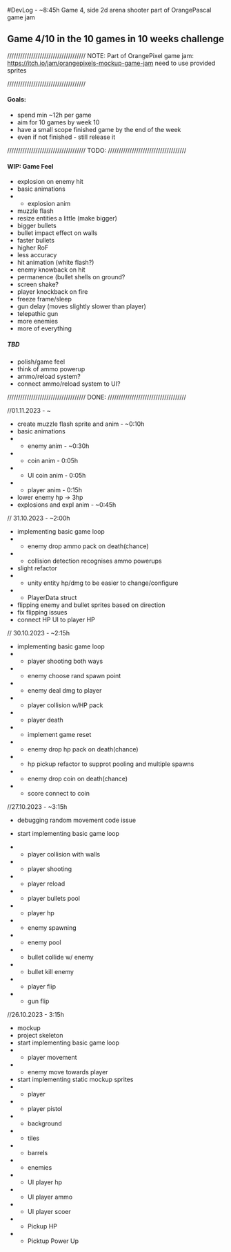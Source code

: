 #DevLog - ~8:45h
Game 4, side 2d arena shooter part of OrangePascal game jam

## Game 4/10 in the 10 games in 10 weeks challenge
////////////////////////////////////
              NOTE:
Part of OrangePixel game jam: https://itch.io/jam/orangepixels-mockup-game-jam
need to use provided sprites

////////////////////////////////////
#### Goals:
- spend min ~12h per game
- aim for 10 games by week 10 
- have a small scope finished game by the end of the week
- even if not finished - still release it

////////////////////////////////////
              TODO:
////////////////////////////////////

#### WIP: Game Feel
- explosion on enemy hit
- basic animations
- - explosion anim
- muzzle flash
- resize entities a little (make bigger)
- bigger bullets
- bullet impact effect on walls
- faster bullets
- higher RoF
- less accuracy
- hit animation (white flash?)
- enemy knowback on hit
- permanence (bullet shells on ground?
- screen shake?
- player knockback on fire
- freeze frame/sleep
- gun delay (moves slightly slower than player)
- telepathic gun
- more enemies
- more of everything


##### TBD
- polish/game feel
- think of ammo powerup
- ammo/reload system?
- connect ammo/reload system to UI?

////////////////////////////////////
              DONE:
////////////////////////////////////

//01.11.2023 - ~
- create muzzle flash sprite and anim - ~0:10h
- basic animations
- - enemy anim - ~0:30h
- - coin anim   - 0:05h
- - UI coin anim - 0:05h
- - player anim - 0:15h
- lower enemy hp -> 3hp
- explosions and expl anim - ~0:45h

// 31.10.2023 - ~2:00h 
- implementing basic game loop
- - enemy drop ammo pack on death(chance)
- - collision detection recognises ammo powerups
- slight refactor
- - unity entity hp/dmg to be easier to change/configure
- - PlayerData struct
- flipping enemy and bullet sprites based on direction
- fix flipping issues
- connect HP UI to player HP

// 30.10.2023 - ~2:15h
- implementing basic game loop
- - player shooting both ways
- - enemy choose rand spawn point
- - enemy deal dmg to player
- - player collision w/HP pack
- - player death
- - implement game reset
- - enemy drop hp pack on death(chance)
- - hp pickup refactor to supprot pooling and multiple spawns
- - enemy drop coin on death(chance)
- - score connect to coin

//27.10.2023 - ~3:15h
- debugging random movement code issue

- start implementing basic game loop
- - player collision with walls
- - player shooting
- - player reload
- - player bullets pool
- - player hp
- - enemy spawning
- - enemy pool
- - bullet collide w/ enemy
- - bullet kill enemy
- - player flip
- - gun flip

//26.10.2023 - 3:15h
- mockup
- project skeleton
- start implementing basic game loop
- - player movement
- - enemy move towards player
- start implementing static mockup sprites
- - player
- - player pistol
- - background
- - tiles
- - barrels
- - enemies
- - UI player hp
- - UI player ammo
- - UI player scoer
- - Pickup HP
- - Picktup Power Up
